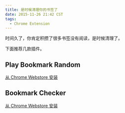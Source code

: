 ```yaml
---
title: 是时候清理你的书签了
date: 2015-11-26 21:42 CST
tags:
  - Chrome Extension
---
```


时间久了，你肯定积攒了很多书签没有阅读，是时候清理了。

下面推荐几款插件。

## Play Bookmark Random

[从 Chrome Webstore 安装](https://chrome.google.com/webstore/detail/play-bookmark-random/mdbefmimdllmigljlncggjdcjdpmcgna)

## Bookmark Checker

[从 Chrome Webstore 安装](https://chrome.google.com/webstore/detail/bookmark-checker/lnboppjpcdnckcklbmjmdahfkpmgglec)

